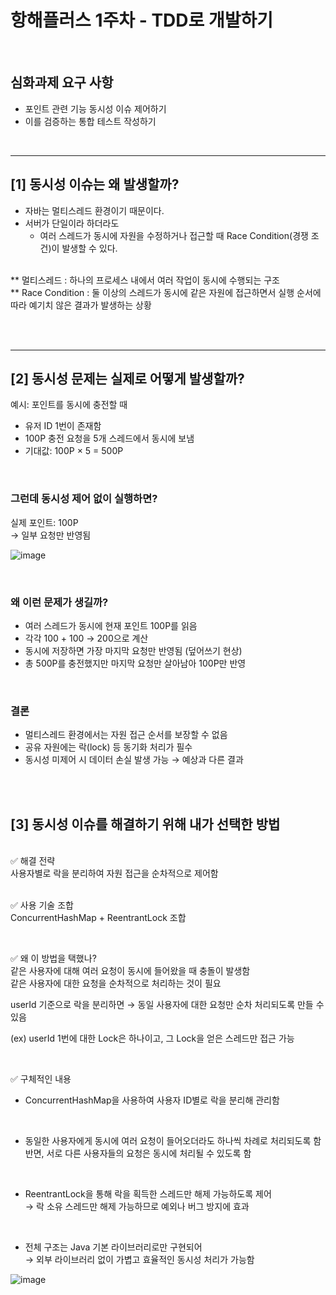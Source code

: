 # 항해플러스 1주차 - TDD로 개발하기

<br>

## 심화과제 요구 사항
- 포인트 관련 기능 동시성 이슈 제어하기
- 이를 검증하는 통합 테스트 작성하기

<br>

---
## [1] 동시성 이슈는 왜 발생할까?
- 자바는 멀티스레드 환경이기 때문이다.
- 서버가 단일이라 하더라도
    - 여러 스레드가 동시에 자원을 수정하거나 접근할 때 Race Condition(경쟁 조건)이 발생할 수 있다.

<br>
** 멀티스레드 : 하나의 프로세스 내에서 여러 작업이 동시에 수행되는 구조<br>
** Race Condition : 둘 이상의 스레드가 동시에 같은 자원에 접근하면서 실행 순서에 따라 예기치 않은 결과가 발생하는 상황 <br>

<br><br>

---

## [2] 동시성 문제는 실제로 어떻게 발생할까?
예시: 포인트를 동시에 충전할 때 <br>
- 유저 ID 1번이 존재함 <br>
- 100P 충전 요청을 5개 스레드에서 동시에 보냄 <br>
- 기대값: 100P × 5 = 500P <br>

<br>

### 그런데 동시성 제어 없이 실행하면?
실제 포인트: 100P <br>
→ 일부 요청만 반영됨

![image](https://github.com/user-attachments/assets/ee6af5d3-28b3-48eb-8978-32ff9ad1918b)


<br>

### 왜 이런 문제가 생길까?
- 여러 스레드가 동시에 현재 포인트 100P를 읽음<br>
- 각각 100 + 100 → 200으로 계산<br>
- 동시에 저장하면 가장 마지막 요청만 반영됨 (덮어쓰기 현상)<br>
- 총 500P를 충전했지만 마지막 요청만 살아남아 100P만 반영<br>

<br>

### 결론
- 멀티스레드 환경에서는 자원 접근 순서를 보장할 수 없음
- 공유 자원에는 락(lock) 등 동기화 처리가 필수
- 동시성 미제어 시 데이터 손실 발생 가능 → 예상과 다른 결과

<br><br>

## [3] 동시성 이슈를 해결하기 위해 내가 선택한 방법

<br>
✅ 해결 전략 <br>
사용자별로 락을 분리하여 자원 접근을 순차적으로 제어함 <br>

<br>

✅ 사용 기술 조합 <br>
ConcurrentHashMap + ReentrantLock 조합

<br>

✅ 왜 이 방법을 택했나? <br>
같은 사용자에 대해 여러 요청이 동시에 들어왔을 때 충돌이 발생함 <br>
같은 사용자에 대한 요청을 순차적으로 처리하는 것이 필요 <br>

userId 기준으로 락을 분리하면 → 동일 사용자에 대한 요청만 순차 처리되도록 만들 수 있음 <br>

(ex) userId 1번에 대한 Lock은 하나이고, 그 Lock을 얻은 스레드만 접근 가능

<br>

✅ 구체적인 내용
- ConcurrentHashMap을 사용하여 사용자 ID별로 락을 분리해 관리함 <br>
<br>

- 동일한 사용자에게 동시에 여러 요청이 들어오더라도 하나씩 차례로 처리되도록 함 <br>
반면, 서로 다른 사용자들의 요청은 동시에 처리될 수 있도록 함 <br>
<br>

- ReentrantLock을 통해 락을 획득한 스레드만 해제 가능하도록 제어 <br>
  → 락 소유 스레드만 해제 가능하므로 예외나 버그 방지에 효과 <br>
<br>

- 전체 구조는 Java 기본 라이브러리로만 구현되어 <br>
  → 외부 라이브러리 없이 가볍고 효율적인 동시성 처리가 가능함

![image](https://github.com/user-attachments/assets/f6295b96-c911-41d6-ab92-18b2015b7c73)

